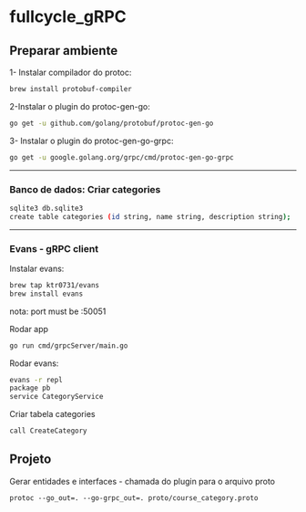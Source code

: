 # fullcycle_gRPC

## Preparar ambiente

1- Instalar compilador do protoc:
```bash
brew install protobuf-compiler
```
2-Instalar o plugin do protoc-gen-go:
```bash
go get -u github.com/golang/protobuf/protoc-gen-go
```
3- Instalar o plugin do protoc-gen-go-grpc:
```bash
go get -u google.golang.org/grpc/cmd/protoc-gen-go-grpc
```

---

### Banco de dados: Criar categories
```bash
sqlite3 db.sqlite3
create table categories (id string, name string, description string);
```

---

### Evans - gRPC client

Instalar evans:
```bash
brew tap ktr0731/evans
brew install evans
```

nota: port must be :50051

Rodar app
```bash
go run cmd/grpcServer/main.go
```

Rodar evans:
```bash
evans -r repl
package pb
service CategoryService
```

Criar tabela categories
```bash
call CreateCategory
```

## Projeto

Gerar entidades e interfaces - chamada do plugin para o arquivo proto
```
protoc --go_out=. --go-grpc_out=. proto/course_category.proto
```

